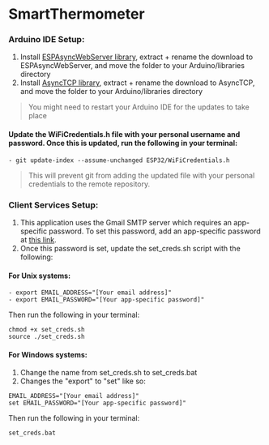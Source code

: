 # SmartThermometer

### Arduino IDE Setup:
1. Install [ESPAsyncWebServer library](https://github.com/me-no-dev/ESPAsyncWebServer/archive/master.zip), extract + rename the download to ESPAsyncWebServer, and move the folder to your Arduino/libraries directory
2. Install [AsyncTCP library](https://github.com/me-no-dev/AsyncTCP/archive/refs/heads/master.zip), extract + rename the download to AsyncTCP, and move the folder to your Arduino/libraries directory

> You might need to restart your Arduino IDE for the updates to take place

#### Update the WiFiCredentials.h file with your personal username and password. Once this is updated, run the following in your terminal:
    - git update-index --assume-unchanged ESP32/WiFiCredentials.h
      
> This will prevent git from adding the updated file with your personal credentials to the remote repository.

### Client Services Setup:
1. This application uses the Gmail SMTP server which requires an app-specific password. To set this password, add an app-specific password at [this link](https://myaccount.google.com/apppasswords).
2. Once this password is set, update the set_creds.sh script with the following:
   
#### For Unix systems:
    - export EMAIL_ADDRESS="[Your email address]"
    - export EMAIL_PASSWORD="[Your app-specific password]"
Then run the following in your terminal:
```
chmod +x set_creds.sh
source ./set_creds.sh
```


#### For Windows systems:
1. Change the name from set_creds.sh to set_creds.bat
2. Changes the "export" to "set" like so:
```
EMAIL_ADDRESS="[Your email address]"
set EMAIL_PASSWORD="[Your app-specific password]"
```
Then run the following in your terminal:
```
set_creds.bat
```
   

